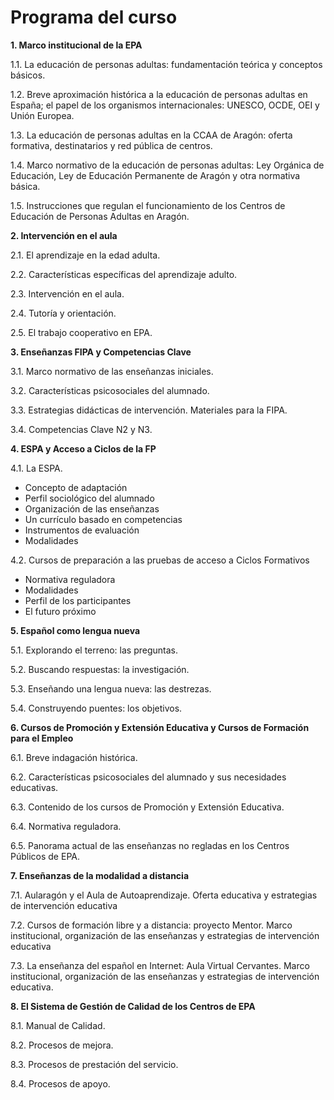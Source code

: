# Programa del curso

**1. Marco institucional de la EPA**

1.1. La educación de personas adultas: fundamentación teórica y conceptos básicos.

1.2. Breve aproximación histórica a la educación de personas adultas en España; el papel de los organismos internacionales: UNESCO, OCDE, OEI y Unión Europea.

1.3. La educación de personas adultas en la CCAA de Aragón: oferta formativa, destinatarios y red pública de centros.

1.4. Marco normativo de la educación de personas adultas: Ley Orgánica de Educación, Ley de Educación Permanente de Aragón y otra normativa básica.

1.5. Instrucciones que regulan el funcionamiento de los Centros de Educación de Personas Adultas en Aragón.

 

**2. Intervención en el aula**

2.1. El aprendizaje en la edad adulta.

2.2. Características específicas del aprendizaje adulto.

2.3. Intervención en el aula.

2.4. Tutoría y orientación.

2.5. El trabajo cooperativo en EPA.

 

**3. Enseñanzas FIPA y Competencias Clave**

3.1. Marco normativo de las enseñanzas iniciales.

3.2. Características psicosociales del alumnado.

3.3. Estrategias didácticas de intervención. Materiales para la FIPA.

3.4. Competencias Clave N2 y N3.

 

**4. ESPA y Acceso a Ciclos de la FP**

4.1. La ESPA.

* Concepto de adaptación
* Perfil sociológico del alumnado
* Organización de las enseñanzas
* Un currículo basado en competencias
* Instrumentos de evaluación
* Modalidades

4.2. Cursos de preparación a las pruebas de acceso a Ciclos Formativos

* Normativa reguladora
* Modalidades
* Perfil de los participantes
* El futuro próximo
 

**5. Español como lengua nueva**

5.1. Explorando el terreno: las preguntas.

5.2. Buscando respuestas: la investigación.

5.3. Enseñando una lengua nueva: las destrezas.

5.4. Construyendo puentes: los objetivos.

 

**6. Cursos de Promoción y Extensión Educativa y Cursos de Formación para el Empleo**

6.1. Breve indagación histórica.

6.2. Características psicosociales del alumnado y sus necesidades educativas.

6.3. Contenido de los cursos de Promoción y Extensión Educativa.

6.4. Normativa reguladora.

6.5. Panorama actual de las enseñanzas no regladas en los Centros Públicos de EPA.

 

**7.  Enseñanzas de la modalidad a distancia**

7.1. Aularagón y el Aula de Autoaprendizaje. Oferta educativa y estrategias de intervención educativa

7.2. Cursos de formación libre y a distancia: proyecto Mentor. Marco institucional, organización de las enseñanzas y estrategias de intervención educativa

7.3. La enseñanza del español en Internet: Aula Virtual Cervantes. Marco institucional, organización de las enseñanzas y estrategias de intervención educativa.

 

**8.  El Sistema de Gestión de Calidad de los Centros de EPA**

8.1. Manual de Calidad.

8.2. Procesos de mejora.

8.3. Procesos de prestación del servicio.

8.4. Procesos de apoyo.
